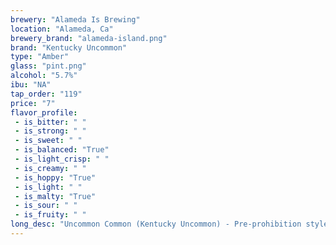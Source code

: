 ```yaml
---
brewery: "Alameda Is Brewing"
location: "Alameda, Ca"
brewery_brand: "alameda-island.png"
brand: "Kentucky Uncommon"
type: "Amber"
glass: "pint.png"
alcohol: "5.7%"
ibu: "NA"
tap_order: "119"
price: "7"
flavor_profile:
 - is_bitter: " "
 - is_strong: " "
 - is_sweet: " "
 - is_balanced: "True"
 - is_light_crisp: " "
 - is_creamy: " "
 - is_hoppy: "True"
 - is_light: " "
 - is_malty: "True"
 - is_sour: " "
 - is_fruity: " " 
long_desc: "Uncommon Common (Kentucky Uncommon) - Pre-prohibition style dark cream ale. Smooth, toasted, year-round session ale."
---
```

